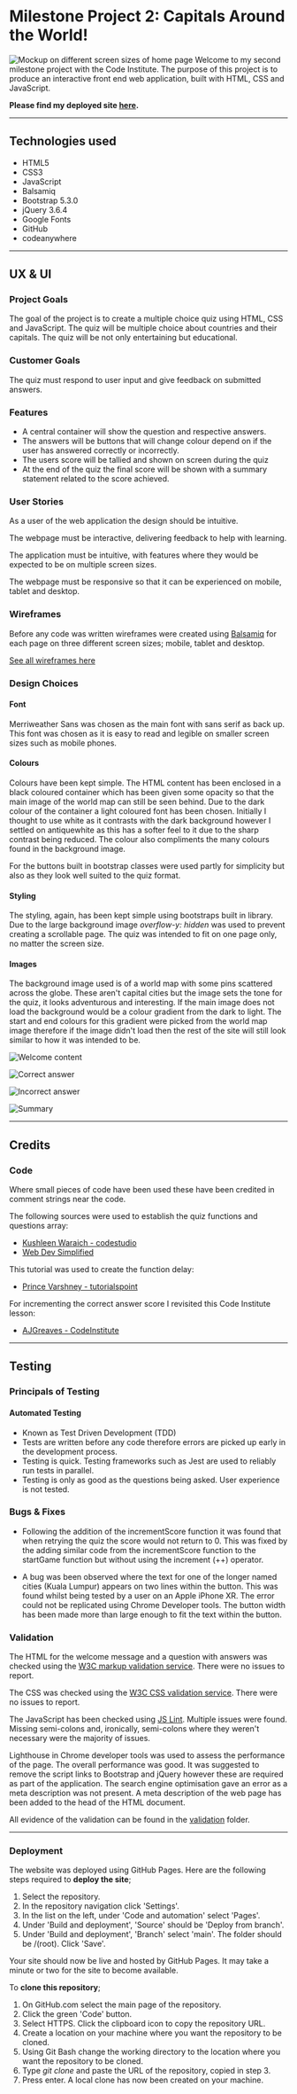 # Milestone Project 2: Capitals Around the World!

![Mockup on different screen sizes of home page](documentation/images/mockup.png)
Welcome to my second milestone project with the Code Institute. The purpose of this project is to produce an interactive front end web application, built with HTML, CSS and JavaScript.

**Please find my deployed site [here](https://clawrence00.github.io/capitals_quiz/).**

---

## Technologies used
- HTML5
- CSS3
- JavaScript
- Balsamiq
- Bootstrap 5.3.0
- jQuery 3.6.4
- Google Fonts
- GitHub
- codeanywhere

---

## UX & UI
### Project Goals

The goal of the project is to create a multiple choice quiz using HTML, CSS and JavaScript. The quiz will be multiple choice about countries and their capitals. The quiz will be not only entertaining but educational.

### Customer Goals

The quiz must respond to user input and give feedback on submitted answers.

### Features

- A central container will show the question and respective answers.
- The answers will be buttons that will change colour depend on if the user has answered correctly or incorrectly.
- The users score will be tallied and shown on screen during the quiz
- At the end of the quiz the final score will be shown with a summary statement related to the score achieved.

### User Stories

As a user of the web application the design should be intuitive.

The webpage must be interactive, delivering feedback to help with learning.

The application must be intuitive, with features where they would be expected to be on multiple screen sizes.

The webpage must be responsive so that it can be experienced on mobile, tablet and desktop.

### Wireframes
Before any code was written wireframes were created using [Balsamiq](https://balsamiq.com/) for each page on three different screen sizes; mobile, tablet and desktop.

[See all wireframes here](https://github.com/clawrence00/capitals_quiz/blob/main/documentation/images/wireframes.png)

### Design Choices

#### Font

Merriweather Sans was chosen as the main font with sans serif as back up. This font was chosen as it is easy to read and legible on smaller screen sizes such as mobile phones.

#### Colours

Colours have been kept simple. The HTML content has been enclosed in a black coloured container which has been given some opacity so that the main image of the world map can still be seen behind. Due to the dark colour of the container a light coloured font has been chosen. Initially I thought to use white as it contrasts with the dark background however I settled on antiquewhite as this has a softer feel to it due to the sharp contrast being reduced. The colour also compliments the many colours found in the background image.

For the buttons built in bootstrap classes were used partly for simplicity but also as they look well suited to the quiz format. 

#### Styling

The styling, again, has been kept simple using bootstraps built in library. Due to the large background image *overflow-y: hidden* was used to prevent creating a scrollable page. The quiz was intended to fit on one page only, no matter the screen size. 

#### Images

The background image used is of a world map with some pins scattered across the globe. These aren't capital cities but the image sets the tone for the quiz, it looks adventurous and interesting. If the main image does not load the background would be a colour gradient from the dark to light. The start and end colours for this gradient were picked from the world map image therefore if the image didn't load then the rest of the site will still look similar to how it was intended to be.

![Welcome content](documentation/images/pic1.png)

![Correct answer](documentation/images/pic2.png)

![Incorrect answer](documentation/images/pic3.png)

![Summary](documentation/images/pic4.png)

---

## Credits
### Code

Where small pieces of code have been used these have been credited in comment strings near the code.

The following sources were used to establish the quiz functions and questions array:

- [Kushleen Waraich - codestudio](https://www.codingninjas.com/codestudio/library/how-to-create-a-javascript-quiz-code)
- [Web Dev Simplified](https://www.youtube.com/watch?v=riDzcEQbX6k&ab_channel=WebDevSimplified)

This tutorial was used to create the function delay:

- [Prince Varshney - tutorialspoint](https://www.tutorialspoint.com/How-to-delay-a-JavaScript-function-call-using-JavaScript)

For incrementing the correct answer score I revisited this Code Institute lesson:

- [AJGreaves - CodeInstitute](https://github.com/Code-Institute-Solutions/love-maths-2.0-sourcecode/tree/master/03-displaying-the-question-and-answer/04-updating-the-scores)

 ---
 
## Testing

### Principals of Testing
#### Automated Testing
- Known as Test Driven Development (TDD)
- Tests are written before any code therefore errors are picked up early in the development process.
- Testing is quick. Testing frameworks such as Jest are used to reliably run tests in parallel.
- Testing is only as good as the questions being asked. User experience is not tested.

### Bugs & Fixes

- Following the addition of the incrementScore function it was found that when retrying the quiz the score would not return to 0. This was fixed by the adding similar code from the incrementScore function to the startGame function but without using the increment (++) operator.

- A bug was been observed where the text for one of the longer named cities (Kuala Lumpur) appears on two lines within the button. This was found whilst being tested by a user on an Apple iPhone XR. The error could not be replicated  using Chrome Developer tools. The button width has been made more than large enough to fit the text within the button.

### Validation

The HTML for the welcome message and a question with answers was checked using the [W3C markup validation service](https://validator.w3.org/). There were no issues to report.

The CSS was checked using the [W3C CSS validation service](https://jigsaw.w3.org/css-validator/). There were no issues to report.

The JavaScript has been checked using [JS Lint](https://www.jslint.com/). Multiple issues were found. Missing semi-colons and, ironically, semi-colons where they weren't necessary were the majority of issues.

Lighthouse in Chrome developer tools was used to assess the performance of the page. The overall performance was good. It was suggested to remove the script links to Bootstrap and jQuery however these are required as part of the application. The search engine optimisation gave an error as a meta description was not present. A meta description of the web page has been added to the head of the HTML document.

All evidence of the validation can be found in the [validation](https://github.com/clawrence00/capitals_quiz/blob/main/documentation/validation) folder.

---

### Deployment
The website was deployed using GitHub Pages. Here are the following steps required to **deploy the site**;

1. Select the repository.
2. In the repository navigation click 'Settings'.
3. In the list on the left, under 'Code and automation' select 'Pages'.
4. Under 'Build and deployment', 'Source' should be 'Deploy from branch'.
5. Under 'Build and deployment', 'Branch' select 'main'. The folder should be /(root). Click 'Save'.

Your site should now be live and hosted by GitHub Pages. It may take a minute or two for the site to become available.

To **clone this repository**;

1. On GitHub.com select the main page of the repository.
2. Click the green 'Code' button.
3. Select HTTPS. Click the clipboard icon to copy the repository URL.
4. Create a location on your machine where you want the repository to be cloned.
5. Using Git Bash change the working directory to the location where you want the repository to be cloned.
6. Type _git clone_ and paste the URL of the repository, copied in step 3.
7. Press enter. A local clone has now been created on your machine.  
